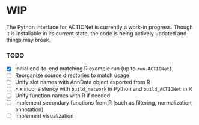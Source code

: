 # WIP

The Python interface for ACTIONet is currently a work-in progress. Though it is installable in its current state, the code is being actively updated and things may break.

### TODO

- [x] ~~Initial end-to-end matching R example run (up to `run.ACTIONet`)~~
- [ ] Reorganize source directories to match usage
- [ ] Unify slot names with AnnData object exported from R
- [ ] Fix inconsistency with `build_network` in Python and `build_ACTIONet` in R
- [ ] Unify function names with R if needed
- [ ] Implement secondary functions from R (such as filtering, normalization, annotation)
- [ ] Implement visualization
